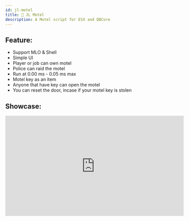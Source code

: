 ```yaml
---
id: jl-motel
title: 🏨 JL Motel
description: A Motel script for ESX and QBCore
---
```


## Feature:

- Support MLO & Shell
- Simple UI
- Player or job can own motel
- Police can raid the motel
- Run at 0.00 ms - 0.05 ms max
- Motel key as an item
- Anyone that have key can open the motel
- You can reset the door, incase if your motel key is stolen

## Showcase:

<div>

<iframe width="560" height="315" src="https://www.youtube.com/embed/ige6Jjteye4" title="YouTube video player" frameborder="0" allow="accelerometer; autoplay; clipboard-write; encrypted-media; gyroscope; picture-in-picture" allowfullscreen></iframe>

</div>
